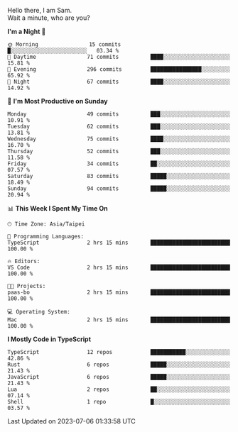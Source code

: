 Hello there, I am Sam.  
Wait a minute, who are you?
  
<!--START_SECTION:waka-->
**I'm a Night 🦉** 

```text
🌞 Morning                15 commits          █░░░░░░░░░░░░░░░░░░░░░░░░   03.34 % 
🌆 Daytime                71 commits          ████░░░░░░░░░░░░░░░░░░░░░   15.81 % 
🌃 Evening                296 commits         ████████████████░░░░░░░░░   65.92 % 
🌙 Night                  67 commits          ████░░░░░░░░░░░░░░░░░░░░░   14.92 % 
```
📅 **I'm Most Productive on Sunday** 

```text
Monday                   49 commits          ███░░░░░░░░░░░░░░░░░░░░░░   10.91 % 
Tuesday                  62 commits          ███░░░░░░░░░░░░░░░░░░░░░░   13.81 % 
Wednesday                75 commits          ████░░░░░░░░░░░░░░░░░░░░░   16.70 % 
Thursday                 52 commits          ███░░░░░░░░░░░░░░░░░░░░░░   11.58 % 
Friday                   34 commits          ██░░░░░░░░░░░░░░░░░░░░░░░   07.57 % 
Saturday                 83 commits          █████░░░░░░░░░░░░░░░░░░░░   18.49 % 
Sunday                   94 commits          █████░░░░░░░░░░░░░░░░░░░░   20.94 % 
```


📊 **This Week I Spent My Time On** 

```text
🕑︎ Time Zone: Asia/Taipei

💬 Programming Languages: 
TypeScript               2 hrs 15 mins       █████████████████████████   100.00 % 

🔥 Editors: 
VS Code                  2 hrs 15 mins       █████████████████████████   100.00 % 

🐱‍💻 Projects: 
paas-bo                  2 hrs 15 mins       █████████████████████████   100.00 % 

💻 Operating System: 
Mac                      2 hrs 15 mins       █████████████████████████   100.00 % 
```

**I Mostly Code in TypeScript** 

```text
TypeScript               12 repos            ███████████░░░░░░░░░░░░░░   42.86 % 
Rust                     6 repos             █████░░░░░░░░░░░░░░░░░░░░   21.43 % 
JavaScript               6 repos             █████░░░░░░░░░░░░░░░░░░░░   21.43 % 
Lua                      2 repos             ██░░░░░░░░░░░░░░░░░░░░░░░   07.14 % 
Shell                    1 repo              █░░░░░░░░░░░░░░░░░░░░░░░░   03.57 % 
```




 Last Updated on 2023-07-06 01:33:58 UTC
<!--END_SECTION:waka-->
